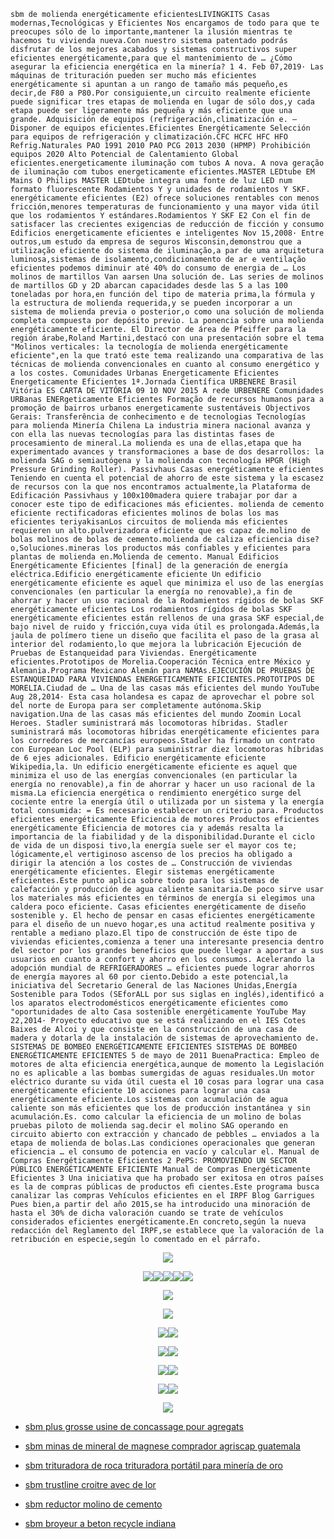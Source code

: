 
```
sbm de molienda energéticamente eficientesLIVINGKITS Casas modernas,Tecnológicas y Eficientes Nos encargamos de todo para que te preocupes sólo de lo importante,mantener la ilusión mientras te hacemos tu vivienda nueva.Con nuestro sistema patentado podrás disfrutar de los mejores acabados y sistemas constructivos super eficientes energéticamente,para que el mantenimiento de … ¿Cómo asegurar la eficiencia energética en la minería? 1 4. Feb 07,2019· Las máquinas de trituración pueden ser mucho más eficientes energéticamente si apuntan a un rango de tamaño más pequeño,es decir,de F80 a P80.Por consiguiente,un circuito realmente eficiente puede significar tres etapas de molienda en lugar de sólo dos,y cada etapa puede ser ligeramente más pequeña y más eficiente que una grande. Adquisición de equipos (refrigeración,climatización e. ‒ Disponer de equipos eficientes.Eficientes Energéticamente Selección para equipos de refrigeración y climatización.CFC HCFC HFC HFO Refrig.Naturales PAO 1991 2010 PAO PCG 2013 2030 (HPMP) Prohibición equipos 2020 Alto Potencial de Calentamiento Global eficientes.energeticamente iluminação com tubos A nova. A nova geração de iluminação com tubos energeticamente eficientes.MASTER LEDtube EM Mains O Philips MASTER LEDtube integra uma fonte de luz LED num formato fluorescente Rodamientos Y y unidades de rodamientos Y SKF. energéticamente eficientes (E2) ofrece soluciones rentables con menos fricción,menores temperaturas de funcionamiento y una mayor vida útil que los rodamientos Y estándares.Rodamientos Y SKF E2 Con el fin de satisfacer las crecientes exigencias de reducción de ficción y consumo Edificios energeticamente eficientes e inteligentes Nov 15,2008· Entre outros,um estudo da empresa de seguros Wisconsin,demonstrou que a utilização eficiente do sistema de iluminação,a par de uma arquitetura luminosa,sistemas de isolamento,condicionamento de ar e ventilação eficientes podemos diminuir até 40% do consumo de energia de … Los molinos de martillos Van aarsen Una solución de. Las series de molinos de martillos GD y 2D abarcan capacidades desde las 5 a las 100 toneladas por hora,en función del tipo de materia prima,la fórmula y la estructura de molienda requerida,y se pueden incorporar a un sistema de molienda previa o posterior,o como una solución de molienda completa compuesta por depósito previo. La ponencia sobre una molienda energéticamente eficiente. El Director de área de Pfeiffer para la región árabe,Roland Martini,destacó con una presentación sobre el tema "Molinos verticales: la tecnología de molienda energéticamente eficiente",en la que trató este tema realizando una comparativa de las técnicas de molienda convencionales en cuanto al consumo energético y a los costes. Comunidades Urbanas Energeticamente Eficientes Energeticamente Eficientes 1ª.Jornada Científica URBENERE Brasil Vitória ES CARTA DE VITÓRIA 09 10 NOV 2015 A rede URBENERE Comunidades URBanas ENERgeticamente Eficientes Formação de recursos humanos para a promoção de bairros urbanos energeticamente sustentáveis Objectivos Gerais: Transferência de conhecimento e de tecnologias Tecnologías para molienda Minería Chilena La industria minera nacional avanza y con ella las nuevas tecnologías para las distintas fases de procesamiento de mineral.La molienda es una de ellas,etapa que ha experimentado avances y transformaciones a base de dos desarrollos: la molienda SAG o semiautógena y la molienda con tecnología HPGR (High Pressure Grinding Roller). Passivhaus Casas energéticamente eficientes Teniendo en cuenta el potencial de ahorro de este sistema y la escasez de recursos con la que nos encontramos actualmente,la Plataforma de Edificación Passivhaus y 100x100madera quiere trabajar por dar a conocer este tipo de edificaciones más eficientes. molienda de cemento eficiente rectificadoras eficientes molinos de bolas los mas eficientes teriyakisanLos circuitos de molienda más eficientes requieren un alto.pulverizadora eficiente que es capaz de.molino de bolas molinos de bolas de cemento.molienda de caliza eficiencia dise?o,Soluciones.mineras los productos más confiables y eficientes para plantas de molienda en.Molienda de cemento. Manual Edificios Energéticamente Eficientes [final] de la generación de energía eléctrica.Edificio energéticamente eficiente Un edificio energéticamente eficiente es aquel que minimiza el uso de las energías convencionales (en particular la energía no renovable),a fin de ahorrar y hacer un uso racional de la Rodamientos rígidos de bolas SKF energéticamente eficientes Los rodamientos rígidos de bolas SKF energéticamente eficientes están rellenos de una grasa SKF especial,de bajo nivel de ruido y fricción,cuya vida útil es prolongada.Además,la jaula de polímero tiene un diseño que facilita el paso de la grasa al interior del rodamiento,lo que mejora la lubricación Ejecución de Pruebas de Estanqueidad para Viviendas. Energéticamente eficientes.Prototipos de Morelia.Cooperación Técnica entre México y Alemania.Programa Mexicano Alemán para NAMAs.EJECUCIÓN DE PRUEBAS DE ESTANQUEIDAD PARA VIVIENDAS ENERGETICAMENTE EFICIENTES.PROTOTIPOS DE MORELIA.Ciudad de … Una de las casas más eficientes del mundo YouTube Aug 28,2014· Esta casa holandesa es capaz de aprovechar el pobre sol del norte de Europa para ser completamente autónoma.Skip navigation.Una de las casas más eficientes del mundo Zoomin Local Heroes. Stadler suministrará más locomotoras híbridas. Stadler suministrará más locomotoras híbridas energéticamente eficientes para los corredores de mercancías europeos.Stadler ha firmado un contrato con European Loc Pool (ELP) para suministrar diez locomotoras híbridas de 6 ejes adicionales. Edificio energéticamente eficiente Wikipedia,la. Un edificio energéticamente eficiente es aquel que minimiza el uso de las energías convencionales (en particular la energía no renovable),a fin de ahorrar y hacer un uso racional de la misma.La eficiencia energética o rendimiento energético surge del cociente entre la energía útil o utilizada por un sistema y la energía total consumida: = Es necesario establecer un criterio para. Productos eficientes energéticamente Eficiencia de motores Productos eficientes energéticamente Eficiencia de motores cia y además resalta la importancia de la fiabilidad y de la disponibilidad.Durante el ciclo de vida de un disposi tivo,la energía suele ser el mayor cos te; lógicamente,el vertiginoso ascenso de los precios ha obligado a dirigir la atención a los costes de … Construcción de viviendas energéticamente eficientes. Elegir sistemas energéticamente eficientes.Este punto aplica sobre todo para los sistemas de calefacción y producción de agua caliente sanitaria.De poco sirve usar los materiales más eficientes en términos de energía si elegimos una caldera poco eficiente. Casas eficientes energéticamente de diseño sostenible y. El hecho de pensar en casas eficientes energéticamente para el diseño de un nuevo hogar,es una actitud realmente positiva y rentable a mediano plazo.El tipo de construcción de éste tipo de viviendas eficientes,comienza a tener una interesante presencia dentro del sector por los grandes beneficios que puede llegar a aportar a sus usuarios en cuanto a confort y ahorro en los consumos. Acelerando la adopción mundial de REFRIGERADORES … eficientes puede lograr ahorros de energía mayores al 60 por ciento.Debido a este potencial,la iniciativa del Secretario General de las Naciones Unidas,Energía Sostenible para Todos (SEforALL por sus siglas en inglés),identificó a los aparatos electrodomésticos energéticamente eficientes como "oportunidades de alto Casa sostenible energéticamente YouTube May 22,2014· Proyecto educativo que se está realizando en el IES Cotes Baixes de Alcoi y que consiste en la construcción de una casa de madera y dotarla de la instalación de sistemas de aprovechamiento de. SISTEMAS DE BOMBEO ENERGÉTICAMENTE EFICIENTES SISTEMAS DE BOMBEO ENERGÉTICAMENTE EFICIENTES 5 de mayo de 2011 BuenaPractica: Empleo de motores de alta eficiencia energética,aunque de momento la Legislación no es aplicable a las bombas sumergidas de aguas residuales.Un motor eléctrico durante su vida útil cuesta el 10 cosas para lograr una casa energéticamente eficiente 10 acciones para lograr una casa energéticamente eficiente.Los sistemas con acumulación de agua caliente son más eficientes que los de producción instantánea y sin acumulación.Es. como calcular la eficiencia de un molino de bolas pruebas piloto de molienda sag.decir el molino SAG operando en circuito abierto con extracción y chancado de pebbles … enviados a la etapa de molienda de bolas.Las condiciones operacionales que generan eficiencia … el consumo de potencia en vacío y calcular el. Manual de Compras Energéticamente Eficientes 2 PePS: PROMOVIENDO UN SECTOR PÚBLICO ENERGÉTICAMENTE EFICIENTE Manual de Compras Energéticamente Eficientes 3 Una iniciativa que ha probado ser exitosa en otros países es la de compras públicas de productos eﬁ cientes.Este programa busca canalizar las compras Vehículos eficientes en el IRPF Blog Garrigues Pues bien,a partir del año 2015,se ha introducido una minoración de hasta el 30% de dicha valoración cuando se trate de vehículos considerados eficientes energéticamente.En concreto,según la nueva redacción del Reglamento del IRPF,se establece que la valoración de la retribución en especie,según lo comentado en el párrafo. 
```

<div align="center">

<a href="https://es-crusher.shibang-china.com/github&k=sbm+de+molienda+energ%C3%A9ticamente+eficientes"><img src="https://static.shibang-china.com/es/crusher/logo.jpg"></a>

<a href="https://es-crusher.shibang-china.com/github&k=sbm+de+molienda+energ%C3%A9ticamente+eficientes"><img src="https://static.shibang-china.com/es/crusher/index.jpg"></a><a href="https://es-crusher.shibang-china.com/material.htmlgithub&k=sbm+de+molienda+energ%C3%A9ticamente+eficientes"><img src="https://static.shibang-china.com/es/crusher/material.jpg"></a><a href="https://es-crusher.shibang-china.com/application.htmlgithub&k=sbm+de+molienda+energ%C3%A9ticamente+eficientes"><img src="https://static.shibang-china.com/es/crusher/application.jpg"></a><a href="https://es-crusher.shibang-china.com/aboutus.htmlgithub&k=sbm+de+molienda+energ%C3%A9ticamente+eficientes"><img src="https://static.shibang-china.com/es/crusher/aboutus.jpg"></a><a href="https://es-crusher.shibang-china.com/contact.htmlgithub&k=sbm+de+molienda+energ%C3%A9ticamente+eficientes"><img src="https://static.shibang-china.com/es/crusher/contact.jpg"></a>

<a href="https://es-crusher.shibang-china.com/github&k=sbm+de+molienda+energ%C3%A9ticamente+eficientes"><img src="https://static.shibang-china.com/es/crusher/banner.jpg"></a>

<a href="https://swt.shibang-china.com/github&k=sbm+de+molienda+energ%C3%A9ticamente+eficientes"><img src="https://static.shibang-china.com/es/crusher/text.jpg"></a>

<a href="https://swt.shibang-china.com/github&k=sbm+de+molienda+energ%C3%A9ticamente+eficientes"><img src="https://static.shibang-china.com/es/crusher/chat.jpg"></a><a href="https://es-crusher.shibang-china.com/contact.htmlgithub&k=sbm+de+molienda+energ%C3%A9ticamente+eficientes"><img src="https://static.shibang-china.com/es/crusher/message.jpg"></a>

<a href="https://es-crusher.shibang-china.com/products/pe.htmlgithub&k=sbm+de+molienda+energ%C3%A9ticamente+eficientes"><img src="https://static.shibang-china.com/es/crusher/pe.jpg"></a><a href="https://es-crusher.shibang-china.com/products/pf.htmlgithub&k=sbm+de+molienda+energ%C3%A9ticamente+eficientes"><img src="https://static.shibang-china.com/es/crusher/pf.jpg"></a>

<a href="https://es-crusher.shibang-china.com/products/hpt.htmlgithub&k=sbm+de+molienda+energ%C3%A9ticamente+eficientes"><img src="https://static.shibang-china.com/es/crusher/hpt.jpg"></a><a href="https://es-crusher.shibang-china.com/products/vsi.htmlgithub&k=sbm+de+molienda+energ%C3%A9ticamente+eficientes"><img src="https://static.shibang-china.com/es/crusher/vsi.jpg"></a>

<a href="https://es-crusher.shibang-china.com/products/klv.htmlgithub&k=sbm+de+molienda+energ%C3%A9ticamente+eficientes"><img src="https://static.shibang-china.com/es/crusher/klv.jpg"></a><a href="https://es-crusher.shibang-china.com/products/portable.htmlgithub&k=sbm+de+molienda+energ%C3%A9ticamente+eficientes"><img src="https://static.shibang-china.com/es/crusher/portable.jpg"></a>

<a href="https://swt.shibang-china.com/github&k=sbm+de+molienda+energ%C3%A9ticamente+eficientes"><img src="https://static.shibang-china.com/es/crusher/case.jpg"></a>

</div>


* [sbm plus grosse usine de concassage pour agregats](sbm%20plus%20grosse%20usine%20de%20concassage%20pour%20agregats.md)

* [sbm minas de mineral de magnese comprador agriscap guatemala](sbm%20minas%20de%20mineral%20de%20magnese%20comprador%20agriscap%20guatemala.md)

* [sbm trituradora de roca trituradora portátil para minería de oro](sbm%20trituradora%20de%20roca%20trituradora%20port%C3%A1til%20para%20miner%C3%ADa%20de%20oro.md)

* [sbm trustline croitre avec de lor](sbm%20trustline%20croitre%20avec%20de%20lor.md)

* [sbm reductor molino de cemento](sbm%20reductor%20molino%20de%20cemento.md)

* [sbm broyeur a beton recycle indiana](sbm%20broyeur%20a%20beton%20recycle%20indiana.md)